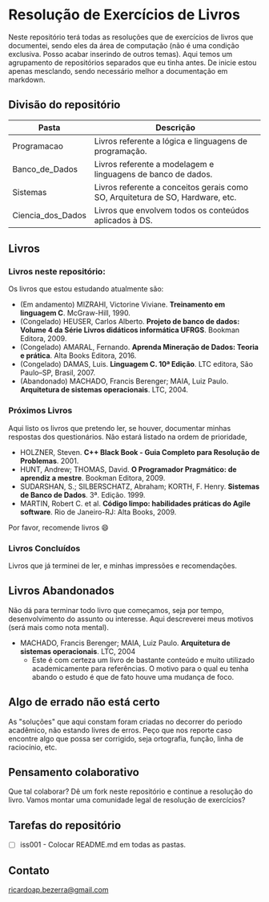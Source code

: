 # Resolução de Exercícios de Livros

Neste repositório terá todas as resoluções que de exercícios de livros que documentei, sendo eles da área de computação (não é uma condição exclusiva. Posso acabar inserindo de outros temas). Aqui temos um agrupamento de repositórios separados que eu tinha antes. De inicie estou apenas mesclando, sendo necessário melhor a documentação em markdown.

## Divisão do repositório

Pasta | Descrição
------| ---------
Programacao | Livros referente a lógica e linguagens de programação.
Banco_de_Dados | Livros referente a modelagem e linguagens de banco de dados.
Sistemas | Livros referente a conceitos gerais como SO, Arquitetura de SO, Hardware, etc.
Ciencia_dos_Dados | Livros que envolvem todos os conteúdos aplicados à DS.

## Livros

### Livros neste repositório:
Os livros que estou estudando atualmente são:

* (Em andamento) MIZRAHI, Victorine Viviane. **Treinamento em linguagem C**. McGraw-Hill, 1990.
* (Congelado) HEUSER, Carlos Alberto. **Projeto de banco de dados: Volume 4 da Série Livros didáticos informática UFRGS**. Bookman Editora, 2009.
* (Congelado) AMARAL, Fernando. **Aprenda Mineração de Dados: Teoria e prática**. Alta Books Editora, 2016.
* (Congelado) DAMAS, Luis. **Linguagem C. 10ª Edição**. LTC editora, São Paulo–SP, Brasil, 2007.
* (Abandonado) MACHADO, Francis Berenger; MAIA, Luiz Paulo. **Arquitetura de sistemas operacionais**. LTC, 2004.


### Próximos Livros
Aqui listo os livros que pretendo ler, se houver, documentar minhas respostas dos questionários. Não estará listado na ordem de prioridade,

* HOLZNER, Steven. **C++ Black Book - Guia Completo para Resolução de Problemas**. 2001.
* HUNT, Andrew; THOMAS, David. **O Programador Pragmático: de aprendiz a mestre**. Bookman Editora, 2009.
* SUDARSHAN, S.; SILBERSCHATZ, Abraham; KORTH, F. Henry. **Sistemas de Banco de Dados**. 3ª. Edição. 1999.
* MARTIN, Robert C. et al. **Código limpo: habilidades práticas do Agile software**. Rio de Janeiro-RJ: Alta Books, 2009.

Por favor, recomende livros :smile:

### Livros Concluídos
Livros que já terminei de ler, e minhas impressões e recomendações.

## Livros Abandonados
Não dá para terminar todo livro que começamos, seja por tempo, desenvolvimento do assunto ou interesse. Aqui descreverei meus motivos (será mais como nota mental).

* MACHADO, Francis Berenger; MAIA, Luiz Paulo. **Arquitetura de sistemas operacionais**. LTC, 2004
  * Este é com certeza um livro de bastante conteúdo e muito utilizado academicamente para referências. O motivo para o qual eu tenha abando o  estudo é que de fato houve uma mudança de foco.

## Algo de errado não está certo

As "soluções" que aqui constam foram criadas no decorrer do periodo acadêmico, não estando livres de erros. Peço que nos reporte caso encontre algo que possa ser corrigido, seja ortografia, função, linha de raciocínio, etc.

## Pensamento colaborativo

Que tal colaborar? Dê um fork neste repositório e continue a resolução do livro. Vamos montar uma comunidade legal de resolução de exercícios?

## Tarefas do repositório

- [ ] iss001 - Colocar README.md em todas as pastas.

## Contato

ricardoap.bezerra@gmail.com
